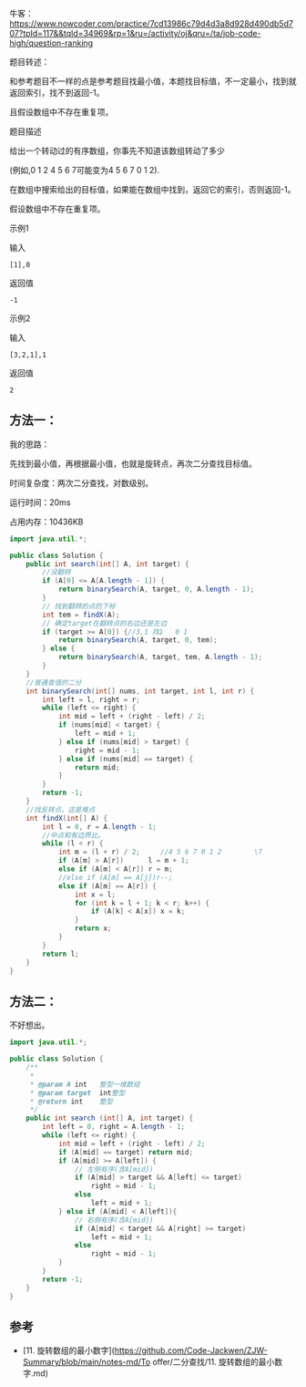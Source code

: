 牛客：https://www.nowcoder.com/practice/7cd13986c79d4d3a8d928d490db5d707?tpId=117&&tqId=34969&rp=1&ru=/activity/oj&qru=/ta/job-code-high/question-ranking



题目转述：

和参考题目不一样的点是参考题目找最小值，本题找目标值，不一定最小，找到就返回索引，找不到返回-1。

且假设数组中不存在重复项。 



题目描述

给出一个转动过的有序数组，你事先不知道该数组转动了多少

(例如,0 1 2 4 5 6 7可能变为4 5 6 7 0 1 2).

在数组中搜索给出的目标值，如果能在数组中找到，返回它的索引，否则返回-1。

假设数组中不存在重复项。





示例1

输入

```
[1],0
```

返回值

```
-1
```



示例2

输入

```
[3,2,1],1
```

返回值

```
2
```





## 方法一：

我的思路：

先找到最小值，再根据最小值，也就是旋转点，再次二分查找目标值。



时间复杂度：两次二分查找，对数级别。



运行时间：20ms

占用内存：10436KB

````java
import java.util.*;

public class Solution {
    public int search(int[] A, int target) {
        //没翻转
        if (A[0] <= A[A.length - 1]) {
            return binarySearch(A, target, 0, A.length - 1);
        }
        // 找到翻转的点的下标
        int tem = findX(A);
        // 确定target在翻转点的右边还是左边
        if (target >= A[0]) {//3,1 找1   0 1
            return binarySearch(A, target, 0, tem);
        } else {
            return binarySearch(A, target, tem, A.length - 1);
        }
    }
    //普通查值的二分
    int binarySearch(int[] nums, int target, int l, int r) {
        int left = l, right = r;
        while (left <= right) {
            int mid = left + (right - left) / 2;
            if (nums[mid] < target) {
                left = mid + 1;
            } else if (nums[mid] > target) {
                right = mid - 1;
            } else if (nums[mid] == target) {
                return mid;
            }
        }
        return -1;
    }
    //找反转点，这是难点
    int findX(int[] A) {
        int l = 0, r = A.length - 1;
        //中点和有边界比。
        while (l < r) {
            int m = (l + r) / 2;	 //4 5 6 7 0 1 2		\7
            if (A[m] > A[r])	  l = m + 1;
            else if (A[m] < A[r]) r = m;
            //else if (A[m] == A[j])r--;
            else if (A[m] == A[r]) {
                int x = l;
                for (int k = l + 1; k < r; k++) {
                    if (A[k] < A[x]) x = k;
                }
                return x;
            }
        }
        return l;
    }
}
````



## 方法二：

不好想出。

````java
import java.util.*;

public class Solution {
    /**
     * 
     * @param A int	  整型一维数组 
     * @param target  int整型 
     * @return int    整型
     */
    public int search (int[] A, int target) {
        int left = 0, right = A.length - 1;
        while (left <= right) {
            int mid = left + (right - left) / 2;
            if (A[mid] == target) return mid;
            if (A[mid] >= A[left]) {
                // 左侧有序(含A[mid])
                if (A[mid] > target && A[left] <= target)
                    right = mid - 1;
                else
                    left = mid + 1;
            } else if (A[mid] < A[left]){
                // 右侧有序(含A[mid])
                if (A[mid] < target && A[right] >= target)
                    left = mid + 1;
                else
                    right = mid - 1;
            }
        }
        return -1;
    }
}
````





## 参考

- [11. 旋转数组的最小数字](https://github.com/Code-Jackwen/ZJW-Summary/blob/main/notes-md/To offer/二分查找/11. 旋转数组的最小数字.md)

